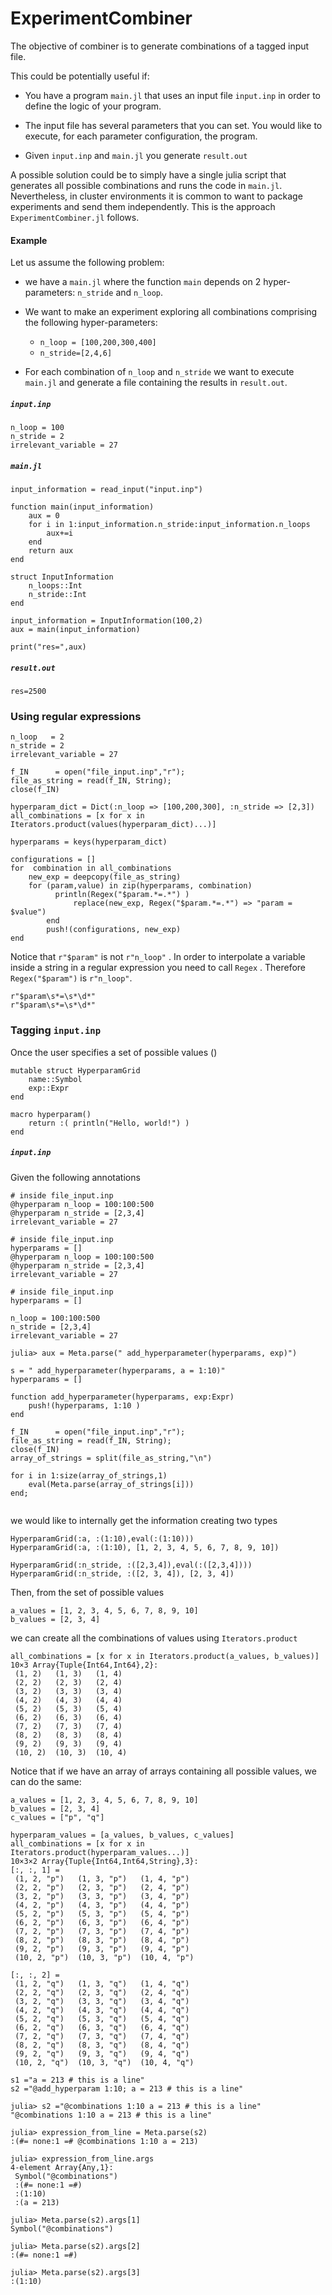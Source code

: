 
# ExperimentCombiner

The objective of combiner is to generate combinations of a tagged input file.

This could be potentially useful if:

- You have a program `main.jl` that uses an input file `input.inp` in order to define the logic of your program.

- The input file has several parameters that you can set. You would like to execute, for each parameter configuration, the program.
- Given  `input.inp`  and `main.jl` you generate `result.out` 

A possible solution could be to simply have a single julia script that generates all possible combinations and runs the code in `main.jl`. Nevertheless, in cluster environments it is common to want to package experiments and send them independently. This is the approach `ExperimentCombiner.jl` follows.



#### Example

Let us assume the following problem:

- we have a `main.jl` where the function `main` depends on 2 hyper-parameters:  `n_stride` and `n_loop`. 
- We want to make an experiment exploring all combinations comprising the following hyper-parameters:
  -  `n_loop = [100,200,300,400]` 
  -  `n_stride=[2,4,6]`

- For each combination of `n_loop` and `n_stride`  we want to execute `main.jl` and generate a file containing the results in  `result.out`.

  

##### `input.inp`

```
n_loop = 100
n_stride = 2
irrelevant_variable = 27
```

##### `main.jl`

```
input_information = read_input("input.inp")

function main(input_information)
	aux = 0
	for i in 1:input_information.n_stride:input_information.n_loops
		aux+=i
	end
	return aux
end

struct InputInformation
	n_loops::Int
	n_stride::Int
end

input_information = InputInformation(100,2)
aux = main(input_information)

print("res=",aux)
```

##### `result.out`

```
res=2500
```





### Using regular expressions

```
n_loop   = 2
n_stride = 2
irrelevant_variable = 27
```



```
f_IN      = open("file_input.inp","r");
file_as_string = read(f_IN, String);
close(f_IN)

hyperparam_dict = Dict(:n_loop => [100,200,300], :n_stride => [2,3])
all_combinations = [x for x in Iterators.product(values(hyperparam_dict)...)]

hyperparams = keys(hyperparam_dict)

configurations = []
for  combination in all_combinations
    new_exp = deepcopy(file_as_string)
    for (param,value) in zip(hyperparams, combination)  
	      println(Regex("$param.*=.*") )
			  replace(new_exp, Regex("$param.*=.*") => "param = $value")
		end
		push!(configurations, new_exp)
end
```



Notice that `r"$param"` is not  `r"n_loop"` . In order to interpolate a variable inside a string in a  regular expression you need to call `Regex` . Therefore `Regex("$param")`   is `r"n_loop"`. 



```
r"$param\s*=\s*\d*"
r"$param\s*=\s*\d*"

```





### Tagging `input.inp`

Once the user specifies a set of possible values ()

```
mutable struct HyperparamGrid 
	name::Symbol
	exp::Expr
end
```



```
macro hyperparam()
    return :( println("Hello, world!") )
end
```



##### `input.inp`

Given the following annotations

```
# inside file_input.inp
@hyperparam n_loop = 100:100:500
@hyperparam n_stride = [2,3,4] 
irrelevant_variable = 27
```











```
# inside file_input.inp
hyperparams = []
@hyperparam n_loop = 100:100:500
@hyperparam n_stride = [2,3,4] 
irrelevant_variable = 27

```









```
# inside file_input.inp
hyperparams = []

n_loop = 100:100:500
n_stride = [2,3,4] 
irrelevant_variable = 27

```



```
julia> aux = Meta.parse(" add_hyperparameter(hyperparams, exp)")

```





```
s = " add_hyperparameter(hyperparams, a = 1:10)"
hyperparams = []

function add_hyperparameter(hyperparams, exp:Expr)
	push!(hyperparams, 1:10 )
end

```









```
f_IN      = open("file_input.inp","r");
file_as_string = read(f_IN, String);
close(f_IN)
array_of_strings = split(file_as_string,"\n")

for i in 1:size(array_of_strings,1)
    eval(Meta.parse(array_of_strings[i]))        
end;
    
```





we would like to internally get the information creating two types

```
HyperparamGrid(:a, :(1:10),eval(:(1:10)))
HyperparamGrid(:a, :(1:10), [1, 2, 3, 4, 5, 6, 7, 8, 9, 10])

HyperparamGrid(:n_stride, :([2,3,4]),eval(:([2,3,4])))
HyperparamGrid(:n_stride, :([2, 3, 4]), [2, 3, 4])
```

Then, from the set of possible values

```
a_values = [1, 2, 3, 4, 5, 6, 7, 8, 9, 10]
b_values = [2, 3, 4]
```

we can create all the combinations of values using `Iterators.product`

```
all_combinations = [x for x in Iterators.product(a_values, b_values)]
10×3 Array{Tuple{Int64,Int64},2}:
 (1, 2)   (1, 3)   (1, 4) 
 (2, 2)   (2, 3)   (2, 4) 
 (3, 2)   (3, 3)   (3, 4) 
 (4, 2)   (4, 3)   (4, 4) 
 (5, 2)   (5, 3)   (5, 4) 
 (6, 2)   (6, 3)   (6, 4) 
 (7, 2)   (7, 3)   (7, 4) 
 (8, 2)   (8, 3)   (8, 4) 
 (9, 2)   (9, 3)   (9, 4) 
 (10, 2)  (10, 3)  (10, 4)
```



Notice that if we have an array of arrays containing all possible values, we can do the same:

```,&quot;
a_values = [1, 2, 3, 4, 5, 6, 7, 8, 9, 10]
b_values = [2, 3, 4]
c_values = ["p", "q"]

hyperparam_values = [a_values, b_values, c_values]
all_combinations = [x for x in Iterators.product(hyperparam_values...)]
10×3×2 Array{Tuple{Int64,Int64,String},3}:
[:, :, 1] =
 (1, 2, "p")   (1, 3, "p")   (1, 4, "p") 
 (2, 2, "p")   (2, 3, "p")   (2, 4, "p") 
 (3, 2, "p")   (3, 3, "p")   (3, 4, "p") 
 (4, 2, "p")   (4, 3, "p")   (4, 4, "p") 
 (5, 2, "p")   (5, 3, "p")   (5, 4, "p") 
 (6, 2, "p")   (6, 3, "p")   (6, 4, "p") 
 (7, 2, "p")   (7, 3, "p")   (7, 4, "p") 
 (8, 2, "p")   (8, 3, "p")   (8, 4, "p") 
 (9, 2, "p")   (9, 3, "p")   (9, 4, "p") 
 (10, 2, "p")  (10, 3, "p")  (10, 4, "p")

[:, :, 2] =
 (1, 2, "q")   (1, 3, "q")   (1, 4, "q") 
 (2, 2, "q")   (2, 3, "q")   (2, 4, "q") 
 (3, 2, "q")   (3, 3, "q")   (3, 4, "q") 
 (4, 2, "q")   (4, 3, "q")   (4, 4, "q") 
 (5, 2, "q")   (5, 3, "q")   (5, 4, "q") 
 (6, 2, "q")   (6, 3, "q")   (6, 4, "q") 
 (7, 2, "q")   (7, 3, "q")   (7, 4, "q") 
 (8, 2, "q")   (8, 3, "q")   (8, 4, "q") 
 (9, 2, "q")   (9, 3, "q")   (9, 4, "q") 
 (10, 2, "q")  (10, 3, "q")  (10, 4, "q")
```





































```
s1 ="a = 213 # this is a line"
s2 ="@add_hyperparam 1:10; a = 213 # this is a line"
```





```
julia> s2 ="@combinations 1:10 a = 213 # this is a line"
"@combinations 1:10 a = 213 # this is a line"

julia> expression_from_line = Meta.parse(s2)
:(#= none:1 =# @combinations 1:10 a = 213)

julia> expression_from_line.args
4-element Array{Any,1}:
 Symbol("@combinations")
 :(#= none:1 =#)        
 :(1:10)                
 :(a = 213)             

julia> Meta.parse(s2).args[1]
Symbol("@combinations")

julia> Meta.parse(s2).args[2]
:(#= none:1 =#)

julia> Meta.parse(s2).args[3]
:(1:10)
```

